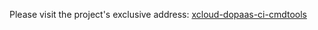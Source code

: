 Please visit the project's exclusive address: [xcloud-dopaas-ci-cmdtools](../../../../../xcloud-dopaas-ci-cmdtools)